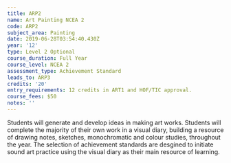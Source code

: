 ```yaml
---
title: ARP2
name: Art Painting NCEA 2
code: ARP2
subject_area: Painting
date: 2019-06-28T03:54:40.430Z
year: '12'
type: Level 2 Optional
course_duration: Full Year
course_level: NCEA 2
assessment_type: Achievement Standard
leads_to: ARP3
credits: '20'
entry_requirements: 12 credits in ART1 and HOF/TIC approval.
course_fees: $50
notes: ''
---
```

Students will generate and develop ideas in making art works. Students will complete the majority of their own work in a visual diary, building a resource of drawing notes, sketches, monochromatic and colour studies, throughout the year. The selection of achievement standards are desgined to initiate sound art practice using the visual diary as their main resource of learning.
